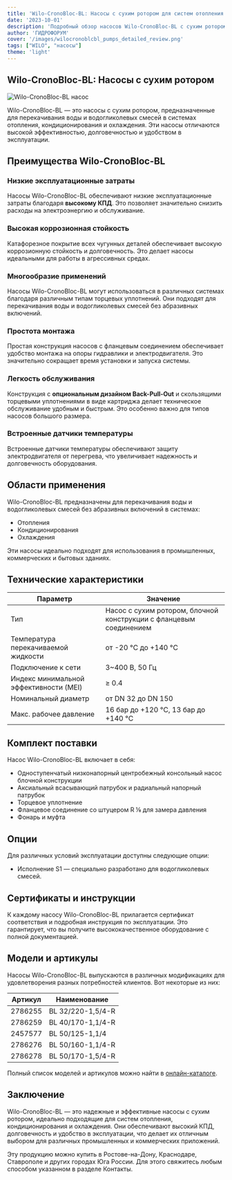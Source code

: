 ```yaml
---
title: 'Wilo-CronoBloc-BL: Насосы с сухим ротором для систем отопления и охлаждения'
date: '2023-10-01'
description: 'Подробный обзор насосов Wilo-CronoBloc-BL с сухим ротором, их характеристик, преимуществ и областей применения.'
author: 'ГИДРОФОРУМ'
cover: '/images/wilocronoblcbl_pumps_detailed_review.png'
tags: ["WILO", "насосы"]
theme: 'light'
---
```


## Wilo-CronoBloc-BL: Насосы с сухим ротором

![Wilo-CronoBloc-BL насос](/images/wilocronoblcbl_pumps_detailed_review.png)

Wilo-CronoBloc-BL — это насосы с сухим ротором, предназначенные для перекачивания воды и водогликолевых смесей в системах отопления, кондиционирования и охлаждения. Эти насосы отличаются высокой эффективностью, долговечностью и удобством в эксплуатации.

## Преимущества Wilo-CronoBloc-BL

### Низкие эксплуатационные затраты

Насосы Wilo-CronoBloc-BL обеспечивают низкие эксплуатационные затраты благодаря **высокому КПД**. Это позволяет значительно снизить расходы на электроэнергию и обслуживание.

### Высокая коррозионная стойкость

Катафорезное покрытие всех чугунных деталей обеспечивает высокую коррозионную стойкость и долговечность. Это делает насосы идеальными для работы в агрессивных средах.

### Многообразие применений

Насосы Wilo-CronoBloc-BL могут использоваться в различных системах благодаря различным типам торцевых уплотнений. Они подходят для перекачивания воды и водогликолевых смесей без абразивных включений.

### Простота монтажа

Простая конструкция насосов с фланцевым соединением обеспечивает удобство монтажа на опоры гидравлики и электродвигателя. Это значительно сокращает время установки и запуска системы.

### Легкость обслуживания

Конструкция с **опциональным дизайном Back-Pull-Out** и скользящими торцевыми уплотнениями в виде картриджа делает техническое обслуживание удобным и быстрым. Это особенно важно для типов насосов большого размера.

### Встроенные датчики температуры

Встроенные датчики температуры обеспечивают защиту электродвигателя от перегрева, что увеличивает надежность и долговечность оборудования.

## Области применения

Wilo-CronoBloc-BL предназначены для перекачивания воды и водогликолевых смесей без абразивных включений в системах:

- Отопления
- Кондиционирования
- Охлаждения

Эти насосы идеально подходят для использования в промышленных, коммерческих и бытовых зданиях.

## Технические характеристики

| Параметр                | Значение                                                             |
|-------------------------|--------------------------------------------------------------------|
| Тип                   | Насос с сухим ротором, блочной конструкции с фланцевым соединением  |
| Температура перекачиваемой жидкости    | от -20 °C до +140 °C                                        |
| Подключение к сети      | 3~400 В, 50 Гц                                               |
| Индекс минимальной эффективности (MEI) | ≥ 0.4                                                     |
| Номинальный диаметр    | от DN 32 до DN 150                                         |
| Макс. рабочее давление   | 16 бар до +120 °C, 13 бар до +140 °C                         |

## Комплект поставки

Насос Wilo-CronoBloc-BL включает в себя:

- Одноступенчатый низконапорный центробежный консольный насос блочной конструкции
- Аксиальный всасывающий патрубок и радиальный напорный патрубок
- Торцевое уплотнение
- Фланцевое соединение со штуцером R ⅛ для замера давления
- Фонарь и муфта

## Опции

Для различных условий эксплуатации доступны следующие опции:

- Исполнение S1 — специально разработано для водогликолевых смесей.

## Сертификаты и инструкции

К каждому насосу Wilo-CronoBloc-BL прилагается сертификат соответствия и подробная инструкция по эксплуатации. Это гарантирует, что вы получите высококачественное оборудование с полной документацией.

## Модели и артикулы

Насосы Wilo-CronoBloc-BL выпускаются в различных модификациях для удовлетворения разных потребностей клиентов. Вот некоторые из них:

| Артикул             | Наименование                       |
|---------------------|-----------------------------------|
| 2786255              | BL 32/220-1,5/4-R                  |
| 2786259              | BL 40/170-1,1/4-R                  |
| 2457577              | BL 50/125-1,1/4                    |
| 2786276              | BL 50/160-1,1/4-R                  |
| 2786278              | BL 50/170-1,5/4-R                  |

Полный список моделей и артикулов можно найти в [онлайн-каталоге](https://www.wilo.com).

## Заключение

Wilo-CronoBloc-BL — это надежные и эффективные насосы с сухим ротором, идеально подходящие для систем отопления, кондиционирования и охлаждения. Они обеспечивают высокий КПД, долговечность и удобство в эксплуатации, что делает их отличным выбором для различных промышленных и коммерческих приложений.

Эту продукцию можно купить в Ростове-на-Дону, Краснодаре, Ставрополе и других городах Юга России. Для этого свяжитесь любым способом указанном в разделе Контакты.
